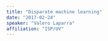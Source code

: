 ```yaml
---
title: "Disparate machine learning"
date: "2017-02-24"
speaker: "Valero Laparra"
affiliation: "ISP/UV"
---
```

